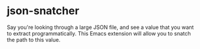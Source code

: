 json-snatcher
=============

Say you're looking through a large JSON file, and see a value that you want to extract programmatically. This Emacs extension will allow you to snatch the path to this value.
